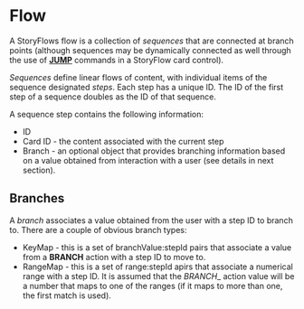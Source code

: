 # Flow

A StoryFlows flow is a collection of _sequences_ that are connected at branch points (although sequences may be dynamically connected as well through the use of [__JUMP__](cards.md) commands in a StoryFlow card control).

_Sequences_ define linear flows of content, with individual items of the sequence designated _steps_. Each step has a unique ID. The ID of the first step of a sequence doubles as the ID of that sequence.

A sequence step contains the following information:
* ID
* Card ID - the content associated with the current step
* Branch - an optional object that provides branching information based on a value obtained from interaction with a user (see details in next section).

## Branches
A _branch_ associates a value obtained from the user with a step ID to branch to. There are a couple of obvious branch types:
* KeyMap - this is a set of branchValue:stepId pairs that associate a value from a __BRANCH__ action with a step ID to move to.
* RangeMap - this is a set of range:stepId apirs that associate a numerical range with a step ID. It is assumed that the _BRANCH__ action value will be a number that maps to one of the ranges (if it maps to more than one, the first match is used).

